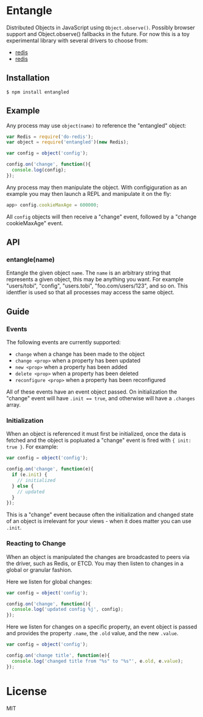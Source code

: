 
# Entangle

  Distributed Objects in JavaScript using `Object.observe()`. Possibly browser support
  and Object.observe() fallbacks in the future. For now this is a toy experimental library
  with several drivers to choose from:

  - [redis](https://github.com/entangledjs/redis)
  - [redis](https://github.com/entangledjs/etcd)

## Installation

```
$ npm install entangled
```

## Example

  Any process may use `object(name)` to
  reference the "entangled" object:

```js
var Redis = require('do-redis');
var object = require('entangled')(new Redis);

var config = object('config');

config.on('change', function(){
  console.log(config);
});
```

 Any process may then manipulate the object. With configiguration
 as an example you may then launch a REPL and manipulate it on
 the fly:

```js
app> config.cookieMaxAge = 600000;
```

  All `config` objects will then receive a "change" event, followed by a "change cookieMaxAge" event.

## API

### entangle(name)

  Entangle the given object `name`. The `name` is an arbitrary
  string that represents a given object, this may be anything you
  want. For example "users/tobi", "config", "users.tobi", "foo.com/users/123",
  and so on. This identfier is used so that all processes may access
  the same object.

## Guide

### Events

  The following events are currently supported:

  - `change` when a change has been made to the object
  - `change <prop>` when a property has been updated
  - `new <prop>` when a property has been added
  - `delete <prop>` when a property has been deleted
  - `reconfigure <prop>` when a property has been reconfigured

  All of these events have an event object passed. On initialization
  the "change" event will have `.init == true`, and otherwise will
  have a `.changes` array.

### Initialization

  When an object is referenced it must first be initialized, once the
  data is fetched and the object is popluated a "change" event is fired
  with `{ init: true }`. For example:

```js
var config = object('config');

config.on('change', function(e){
  if (e.init) {
    // initialized
  } else {
    // updated
  }
});
```

  This is a "change" event because often the initialization and changed
  state of an object is irrelevant for your views - when it does matter
  you can use `.init`.

### Reacting to Change

  When an object is manipulated the changes are broadcasted to peers
  via the driver, such as Redis, or ETCD. You may then listen to changes
  in a global or granular fashion.

  Here we listen for global changes:

```js
var config = object('config');

config.on('change', function(){
  console.log('updated config %j', config);
});
```

  Here we listen for changes on a specific property, an event object
  is passed and provides the property `.name`, the `.old` value, and the new `.value`.

```js
var config = object('config');

config.on('change title', function(e){
  console.log('changed title from "%s" to "%s"', e.old, e.value);
});
```

# License

  MIT
  